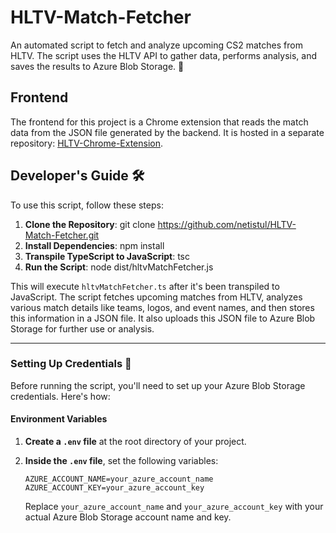 # HLTV-Match-Fetcher
An automated script to fetch and analyze upcoming CS2 matches from HLTV. The script uses the HLTV API to gather data, performs analysis, and saves the results to Azure Blob Storage. 🦉
## Frontend
The frontend for this project is a Chrome extension that reads the match data from the JSON file generated by the backend. It is hosted in a separate repository: [HLTV-Chrome-Extension](https://github.com/netistul/HLTV-Chrome-Extension).
## Developer's Guide 🛠️

To use this script, follow these steps:

1. **Clone the Repository**:
git clone https://github.com/netistul/HLTV-Match-Fetcher.git
2. **Install Dependencies**:
npm install
3. **Transpile TypeScript to JavaScript**:
tsc
4. **Run the Script**:
node dist/hltvMatchFetcher.js

This will execute `hltvMatchFetcher.ts` after it's been transpiled to JavaScript. The script fetches upcoming matches from HLTV, analyzes various match details like teams, logos, and event names, and then stores this information in a JSON file. It also uploads this JSON file to Azure Blob Storage for further use or analysis.

---

### Setting Up Credentials :key:

Before running the script, you'll need to set up your Azure Blob Storage credentials. Here's how:

#### Environment Variables

1. **Create a `.env` file** at the root directory of your project.
2. **Inside the `.env` file**, set the following variables:

    ```env
    AZURE_ACCOUNT_NAME=your_azure_account_name
    AZURE_ACCOUNT_KEY=your_azure_account_key
    ```

    Replace `your_azure_account_name` and `your_azure_account_key` with your actual Azure Blob Storage account name and key.